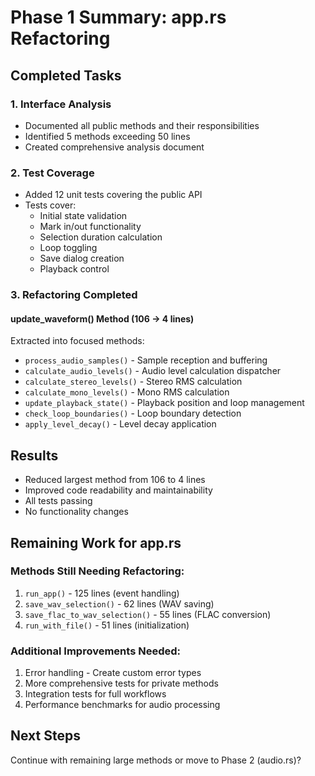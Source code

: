 # Phase 1 Summary: app.rs Refactoring

## Completed Tasks

### 1. Interface Analysis
- Documented all public methods and their responsibilities
- Identified 5 methods exceeding 50 lines
- Created comprehensive analysis document

### 2. Test Coverage
- Added 12 unit tests covering the public API
- Tests cover:
  - Initial state validation
  - Mark in/out functionality
  - Selection duration calculation
  - Loop toggling
  - Save dialog creation
  - Playback control

### 3. Refactoring Completed

#### update_waveform() Method (106 → 4 lines)
Extracted into focused methods:
- `process_audio_samples()` - Sample reception and buffering
- `calculate_audio_levels()` - Audio level calculation dispatcher
- `calculate_stereo_levels()` - Stereo RMS calculation
- `calculate_mono_levels()` - Mono RMS calculation
- `update_playback_state()` - Playback position and loop management
- `check_loop_boundaries()` - Loop boundary detection
- `apply_level_decay()` - Level decay application

## Results
- Reduced largest method from 106 to 4 lines
- Improved code readability and maintainability
- All tests passing
- No functionality changes

## Remaining Work for app.rs

### Methods Still Needing Refactoring:
1. `run_app()` - 125 lines (event handling)
2. `save_wav_selection()` - 62 lines (WAV saving)
3. `save_flac_to_wav_selection()` - 55 lines (FLAC conversion)
4. `run_with_file()` - 51 lines (initialization)

### Additional Improvements Needed:
1. Error handling - Create custom error types
2. More comprehensive tests for private methods
3. Integration tests for full workflows
4. Performance benchmarks for audio processing

## Next Steps
Continue with remaining large methods or move to Phase 2 (audio.rs)?